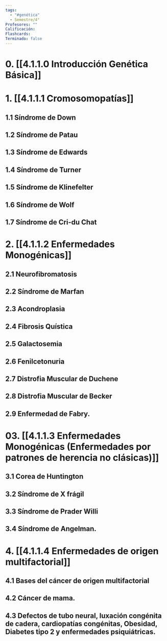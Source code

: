 ```yaml
---
tags:
  - "#genética"
  - Semestre/4°
Profesores: ""
Calificación: 
Flashcards: 
Terminado: false
---
```

# 0. [[4.1.1.0 Introducción Genética Básica]]
# 1. [[4.1.1.1 Cromosomopatías]]
## 1.1 Síndrome de Down
## 1.2 Síndrome de Patau
## 1.3 Síndrome de Edwards
## 1.4 Síndrome de Turner
## 1.5 Síndrome de Klinefelter
## 1.6 Síndrome de Wolf
## 1.7 Síndrome de Cri-du Chat
# 2. [[4.1.1.2 Enfermedades Monogénicas]]

## 2.1 Neurofibromatosis
## 2.2 Síndrome de Marfan
## 2.3 Acondroplasia
## 2.4 Fibrosis Quística
## 2.5 Galactosemia
## 2.6 Fenilcetonuria
## 2.7 Distrofia Muscular de Duchene
## 2.8 Distrofia Muscular de Becker
## 2.9 Enfermedad de Fabry.
# 03. [[4.1.1.3 Enfermedades Monogénicas (Enfermedades por patrones de herencia no clásicas)]] 
## 3.1 Corea de Huntington
## 3.2 Síndrome de X frágil
## 3.3 Síndrome de Prader Willi
## 3.4 Síndrome de Angelman.
# 4. [[4.1.1.4 Enfermedades de origen multifactorial]] 
## 4.1 Bases del cáncer de origen multifactorial
## 4.2 Cáncer de mama.
## 4.3 Defectos de tubo neural, luxación congénita de cadera, cardiopatías congénitas, Obesidad, Diabetes tipo 2 y enfermedades psiquiátricas.